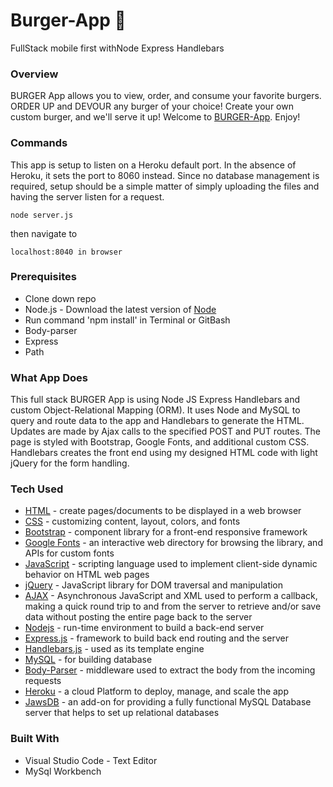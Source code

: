 # Burger-App **:hamburger:**
FullStack mobile first withNode Express Handlebars


### Overview

BURGER App allows you to view, order, and consume your favorite burgers. ORDER UP and DEVOUR any burger of your choice! Create your own custom burger, and we'll serve it up! Welcome to [BURGER-App](https://fast-stream-42773.herokuapp.com/). Enjoy!


### Commands

This app is setup to listen on a Heroku default port. In the absence of Heroku, it sets the port to 8060 instead. Since no database management is required, setup should be a simple matter of simply uploading the files and having the server listen for a request.	
```
node server.js
```
then navigate to 
```
localhost:8040 in browser
```


### Prerequisites

- Clone down repo
- Node.js - Download the latest version of [Node]( https://nodejs.org/en/)
- Run command 'npm install' in Terminal or GitBash
- Body-parser
- Express
- Path


### What App Does

This full stack BURGER App is using Node JS Express Handlebars and custom Object-Relational Mapping (ORM). It uses Node and MySQL to query and route data to the app and Handlebars to generate the HTML. Updates are made by Ajax calls to the specified POST and PUT routes.
The page is styled with Bootstrap, Google Fonts, and additional custom CSS. Handlebars creates the front end using my designed HTML code with light jQuery for the form handling.


### Tech Used

* [HTML](https://html.com/) - create pages/documents to be displayed in a web browser
* [CSS](https://www.w3schools.com/Css/css_intro.asp) - customizing content, layout, colors, and fonts
* [Bootstrap](https://www.bootstrapcdn.com/) - component library for a front-end responsive framework
* [Google Fonts](https://fonts.google.com/) - an interactive web directory for browsing the library, and APIs for custom fonts
* [JavaScript](https://www.javascript.com/) - scripting language used to implement client-side dynamic behavior on HTML web pages
* [jQuery](https://jquery.com/) - JavaScript library for DOM traversal and manipulation
* [AJAX](https://developer.mozilla.org/en-US/docs/Web/Guide/AJAX/Getting_Started) - Asynchronous JavaScript and XML used to perform a callback, making a quick round trip to and from the server to retrieve and/or save data without posting the entire page back to the server
* [Nodejs](https://nodejs.org/en/) - run-time environment to build a back-end server
* [Express.js](https://expressjs.com/) - framework to build back end routing and the server 
* [Handlebars.js](https://www.npmjs.com/package/express-handlebars) - used as its template engine
* [MySQL](https://www.npmjs.com/package/mysql) - for building database 
* [Body-Parser](https://www.npmjs.com/package/inquirer) - middleware used to extract the body from the incoming requests
* [Heroku](https://html.com/) - a cloud Platform to deploy, manage, and scale the app
* [JawsDB](https://www.jawsdb.com/) - an add-on for providing a fully functional MySQL Database server that helps to set up relational databases


### Built With
- Visual Studio Code - Text Editor
- MySql Workbench

